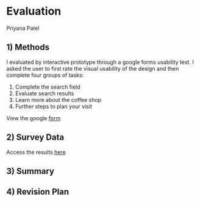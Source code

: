# Evaluation
Priyana Patel 

## 1) Methods 
I evaluated by interactive prototype through a google forms usability test. I asked the user to first rate the visual usability of the design and then complete four groups of tasks:

1. Complete the search field 
2. Evaluate search results
3. Learn more about the coffee shop
4. Further steps to plan your visit 

View the google [form](https://forms.gle/tFAbvmP1CSYsTwoE8)

## 2) Survey Data

Access the results [here](https://docs.google.com/forms/d/1xhEGTocKypYC2htQe4nuqhywIgCx9NFWSBGlZj-Vlig/edit?usp=sharing)

## 3) Summary 

## 4) Revision Plan 

